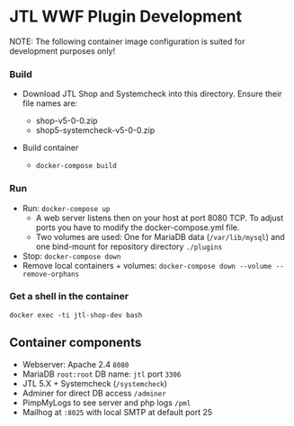 # JTL WWF Plugin Development

NOTE: The following container image configuration is suited for development purposes only!

### Build

- Download JTL Shop and Systemcheck into this directory. Ensure their file names are:
    - shop-v5-0-0.zip
    - shop5-systemcheck-v5-0-0.zip

- Build container
    - `docker-compose build`

### Run

- Run: `docker-compose up`
    - A web server listens then on your host at port 8080 TCP. To adjust ports you have to modify the docker-compose.yml
      file.
    - Two volumes are used: One for MariaDB data (`/var/lib/mysql`) and one bind-mount for repository
      directory `./plugins`
- Stop: `docker-compose down`
- Remove local containers + volumes: `docker-compose down --volume --remove-orphans`

### Get a shell in the container

`docker exec -ti jtl-shop-dev bash`

## Container components

- Webserver: Apache 2.4 `8080`
- MariaDB `root:root` DB name: `jtl` port `3306`
- JTL 5.X + Systemcheck (`/systemcheck`)
- Adminer for direct DB access `/adminer`
- PimpMyLogs to see server and php logs `/pml`
- Mailhog at `:8025` with local SMTP at default port 25